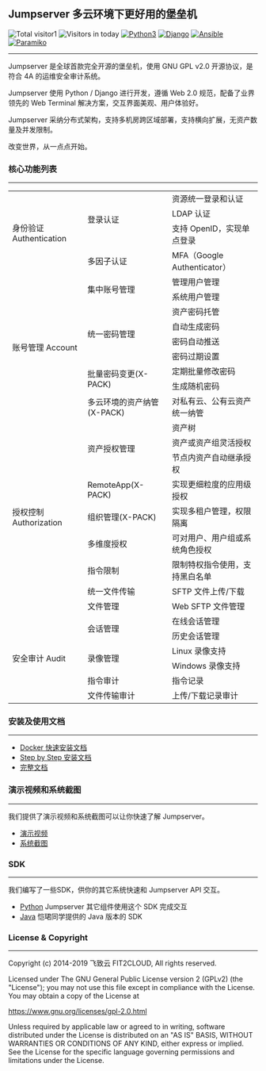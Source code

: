 ## Jumpserver 多云环境下更好用的堡垒机

![Total visitor](https://visitor-count-badge.herokuapp.com/total.svg?repo_id=jumpserver)1
![Visitors in today](https://visitor-count-badge.herokuapp.com/today.svg?repo_id=jumpserver)
[![Python3](https://img.shields.io/badge/python-3.6-green.svg?style=plastic)](https://www.python.org/)
[![Django](https://img.shields.io/badge/django-2.1-brightgreen.svg?style=plastic)](https://www.djangoproject.com/)
[![Ansible](https://img.shields.io/badge/ansible-2.4.2.0-blue.svg?style=plastic)](https://www.ansible.com/)
[![Paramiko](https://img.shields.io/badge/paramiko-2.4.1-green.svg?style=plastic)](http://www.paramiko.org/)

----

Jumpserver 是全球首款完全开源的堡垒机，使用 GNU GPL v2.0 开源协议，是符合 4A 的运维安全审计系统。

Jumpserver 使用 Python / Django 进行开发，遵循 Web 2.0 规范，配备了业界领先的 Web Terminal 解决方案，交互界面美观、用户体验好。

Jumpserver 采纳分布式架构，支持多机房跨区域部署，支持横向扩展，无资产数量及并发限制。

改变世界，从一点点开始。

### 核心功能列表
----

<table class="subscription-level-table">
    <tr class="subscription-level-tr-border">
        <td class="features-first-td-background-style" rowspan="4">身份验证 Authentication</td>
        <td class="features-second-td-background-style" rowspan="3" >登录认证
        </td>
        <td class="features-third-td-background-style">资源统一登录和认证
        </td>
    </tr>
    <tr class="subscription-level-tr-border">
        <td class="features-third-td-background-style">LDAP 认证
        </td>
    </tr>
    <tr class="subscription-level-tr-border">
        <td class="features-third-td-background-style">支持 OpenID，实现单点登录
        </td>
    </tr>
    <tr class="subscription-level-tr-border">
        <td class="features-second-td-background-style">多因子认证
        </td>
        <td class="features-third-td-background-style">MFA（Google Authenticator）
        </td>
    </tr>
    <tr class="subscription-level-tr-border">
        <td class="features-first-td-background-style" rowspan="9">账号管理 Account</td>
        <td class="features-second-td-background-style" rowspan="2">集中账号管理
        </td>
        <td class="features-third-td-background-style">管理用户管理
        </td>
    </tr>
    <tr class="subscription-level-tr-border">
        <td class="features-third-td-background-style">系统用户管理
        </td>
    </tr>
    <tr class="subscription-level-tr-border">
        <td class="features-second-td-background-style" rowspan="4">统一密码管理
        </td>
        <td class="features-third-td-background-style">资产密码托管
        </td>
    </tr>
    <tr class="subscription-level-tr-border">
        <td class="features-third-td-background-style">自动生成密码
        </td>
    </tr>
    <tr class="subscription-level-tr-border">
        <td class="features-third-td-background-style">密码自动推送
        </td>
    </tr>
    <tr class="subscription-level-tr-border">
        <td class="features-third-td-background-style">密码过期设置
        </td>
    </tr>
    <tr class="subscription-level-tr-border">
        <td class="features-outline-td-background-style" rowspan="2">批量密码变更(X-PACK)
        </td>
        <td class="features-outline-td-background-style">定期批量修改密码
        </td>
    </tr>
    <tr class="subscription-level-tr-border">
        <td class="features-outline-td-background-style">生成随机密码
        </td>
    </tr>
    <tr class="subscription-level-tr-border">
        <td class="features-outline-td-background-style">多云环境的资产纳管(X-PACK)
        </td>
        <td class="features-outline-td-background-style">对私有云、公有云资产统一纳管
        </td>
    </tr>
    <tr class="subscription-level-tr-border">
        <td class="features-first-td-background-style" rowspan="9">授权控制 Authorization</td>
        <td class="features-second-td-background-style" rowspan="3">资产授权管理
        </td>
        <td class="features-third-td-background-style">资产树
        </td>
    </tr>
    <tr class="subscription-level-tr-border">
        <td class="features-third-td-background-style">资产或资产组灵活授权
        </td>
    </tr>
    <tr class="subscription-level-tr-border">
        <td class="features-third-td-background-style">节点内资产自动继承授权
        </td>
    </tr>
    <tr class="subscription-level-tr-border">
        <td class="features-outline-td-background-style">RemoteApp(X-PACK)
        </td>
        <td class="features-outline-td-background-style">实现更细粒度的应用级授权
        </td>
    </tr>
    <tr class="subscription-level-tr-border">
        <td class="features-outline-td-background-style">组织管理(X-PACK)
        </td>
        <td class="features-outline-td-background-style">实现多租户管理，权限隔离
        </td>
    </tr>
    <tr class="subscription-level-tr-border">
        <td class="features-second-td-background-style">多维度授权
        </td>
        <td class="features-third-td-background-style">可对用户、用户组或系统角色授权
        </td>
    </tr>
    <tr class="subscription-level-tr-border">
        <td class="features-second-td-background-style">指令限制
        </td>
        <td class="features-third-td-background-style">限制特权指令使用，支持黑白名单
        </td>
    </tr>
    <tr class="subscription-level-tr-border">
        <td class="features-second-td-background-style">统一文件传输
        </td>
        <td class="features-third-td-background-style">SFTP 文件上传/下载
        </td>
    </tr>
    <tr class="subscription-level-tr-border">
        <td class="features-second-td-background-style">文件管理
        </td>
        <td class="features-third-td-background-style">Web SFTP 文件管理
        </td>
    </tr>
    <tr class="subscription-level-tr-border">
        <td class="features-first-td-background-style" rowspan="6">安全审计 Audit</td>
        <td class="features-second-td-background-style" rowspan="2">会话管理
        </td>
        <td class="features-third-td-background-style">在线会话管理
        </td>
    </tr>
    <tr class="subscription-level-tr-border">
        <td class="features-third-td-background-style">历史会话管理
        </td>
    </tr>
    <tr class="subscription-level-tr-border">
        <td class="features-second-td-background-style" rowspan="2">录像管理
        </td>
        <td class="features-third-td-background-style">Linux 录像支持
        </td>
    </tr>
    <tr class="subscription-level-tr-border">
        <td class="features-third-td-background-style">Windows 录像支持
        </td>
    </tr>
    <tr class="subscription-level-tr-border">
        <td class="features-second-td-background-style">指令审计
        </td>
        <td class="features-third-td-background-style">指令记录
        </td>
    </tr>
    <tr class="subscription-level-tr-border">
        <td class="features-second-td-background-style">文件传输审计
        </td>
        <td class="features-third-td-background-style">上传/下载记录审计
        </td>
    </tr>
</table>

### 安装及使用文档
----

-  [Docker 快速安装文档](http://docs.jumpserver.org/zh/docs/dockerinstall.html)
-  [Step by Step 安装文档](http://docs.jumpserver.org/zh/docs/step_by_step.html)
-  [完整文档](http://docs.jumpserver.org)

### 演示视频和系统截图
----

我们提供了演示视频和系统截图可以让你快速了解 Jumpserver。

- [演示视频](https://jumpserver.oss-cn-hangzhou.aliyuncs.com/jms-media/%E3%80%90%E6%BC%94%E7%A4%BA%E8%A7%86%E9%A2%91%E3%80%91Jumpserver%20%E5%A0%A1%E5%9E%92%E6%9C%BA%20V1.5.0%20%E6%BC%94%E7%A4%BA%E8%A7%86%E9%A2%91%20-%20final.mp4)
- [系统截图](http://docs.jumpserver.org/zh/docs/snapshot.html)

### SDK
----

我们编写了一些SDK，供你的其它系统快速和 Jumpserver API 交互。

- [Python](https://github.com/jumpserver/jumpserver-python-sdk) Jumpserver 其它组件使用这个 SDK 完成交互
- [Java](https://github.com/KaiJunYan/jumpserver-java-sdk.git) 恺珺同学提供的 Java 版本的 SDK

### License & Copyright
----

Copyright (c) 2014-2019 飞致云 FIT2CLOUD, All rights reserved.

Licensed under The GNU General Public License version 2 (GPLv2)  (the "License"); you may not use this file except in compliance with the License. You may obtain a copy of the License at

https://www.gnu.org/licenses/gpl-2.0.html

Unless required by applicable law or agreed to in writing, software distributed under the License is distributed on an "AS IS" BASIS, WITHOUT WARRANTIES OR CONDITIONS OF ANY KIND, either express or implied. See the License for the specific language governing permissions and limitations under the License.
